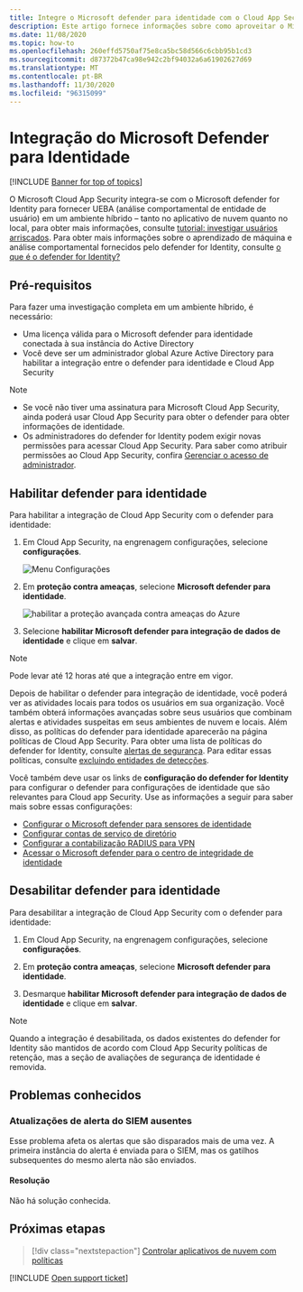 ```yaml
---
title: Integre o Microsoft defender para identidade com o Cloud App Security
description: Este artigo fornece informações sobre como aproveitar o Microsoft defender para informações de identidade no Cloud App Security para detecção de riscos híbridos.
ms.date: 11/08/2020
ms.topic: how-to
ms.openlocfilehash: 260effd5750af75e8ca5bc58d566c6cbb95b1cd3
ms.sourcegitcommit: d87372b47ca98e942c2bf94032a6a61902627d69
ms.translationtype: MT
ms.contentlocale: pt-BR
ms.lasthandoff: 11/30/2020
ms.locfileid: "96315099"
---
```

# <a name="microsoft-defender-for-identity-integration"></a>Integração do Microsoft Defender para Identidade

[!INCLUDE [Banner for top of topics](includes/banner.md)]

O Microsoft Cloud App Security integra-se com o Microsoft defender for Identity para fornecer UEBA (análise comportamental de entidade de usuário) em um ambiente híbrido – tanto no aplicativo de nuvem quanto no local, para obter mais informações, consulte [tutorial: investigar usuários arriscados](tutorial-ueba.md). Para obter mais informações sobre o aprendizado de máquina e análise comportamental fornecidos pelo defender for Identity, consulte [o que é o defender for Identity?](/defender-for-identity/what-is)

## <a name="prerequisites"></a>Pré-requisitos

Para fazer uma investigação completa em um ambiente híbrido, é necessário:

- Uma licença válida para o Microsoft defender para identidade conectada à sua instância do Active Directory
- Você deve ser um administrador global Azure Active Directory para habilitar a integração entre o defender para identidade e Cloud App Security

> [!NOTE]
>
> - Se você não tiver uma assinatura para Microsoft Cloud App Security, ainda poderá usar Cloud App Security para obter o defender para obter informações de identidade.
> - Os administradores do defender for Identity podem exigir novas permissões para acessar Cloud App Security. Para saber como atribuir permissões ao Cloud App Security, confira [Gerenciar o acesso de administrador](manage-admins.md).

## <a name="enable-defender-for-identity"></a>Habilitar defender para identidade

Para habilitar a integração de Cloud App Security com o defender para identidade:

1. Em Cloud App Security, na engrenagem configurações, selecione **configurações**.

    ![Menu Configurações](media/azip-system-settings.png)

1. Em **proteção contra ameaças**, selecione **Microsoft defender para identidade**.

    ![habilitar a proteção avançada contra ameaças do Azure](media/mdi-integration.png)

1. Selecione **habilitar Microsoft defender para integração de dados de identidade** e clique em **salvar**.

> [!NOTE]
> Pode levar até 12 horas até que a integração entre em vigor.

Depois de habilitar o defender para integração de identidade, você poderá ver as atividades locais para todos os usuários em sua organização. Você também obterá informações avançadas sobre seus usuários que combinam alertas e atividades suspeitas em seus ambientes de nuvem e locais. Além disso, as políticas do defender para identidade aparecerão na página políticas de Cloud App Security. Para obter uma lista de políticas do defender for Identity, consulte [alertas de segurança](/defender-for-identity/suspicious-activity-guide). Para editar essas políticas, consulte [excluindo entidades de detecções](/defender-for-identity/excluding-entities-from-detections).

Você também deve usar os links de **configuração do defender for Identity** para configurar o defender para configurações de identidade que são relevantes para Cloud app Security. Use as informações a seguir para saber mais sobre essas configurações:

- [Configurar o Microsoft defender para sensores de identidade](/defender-for-identity/install-step5)
- [Configurar contas de serviço de diretório](/defender-for-identity/install-step2)
- [Configurar a contabilização RADIUS para VPN](/defender-for-identity/install-step6-vpn)
- [Acessar o Microsoft defender para o centro de integridade de identidade](/defender-for-identity/health-center)

## <a name="disable-defender-for-identity"></a>Desabilitar defender para identidade

Para desabilitar a integração de Cloud App Security com o defender para identidade:

1. Em Cloud App Security, na engrenagem configurações, selecione **configurações**.

1. Em **proteção contra ameaças**, selecione **Microsoft defender para identidade**.

1. Desmarque **habilitar Microsoft defender para integração de dados de identidade** e clique em **salvar**.

> [!NOTE]
> Quando a integração é desabilitada, os dados existentes do defender for Identity são mantidos de acordo com Cloud App Security políticas de retenção, mas a seção de avaliações de segurança de identidade é removida.

## <a name="known-issues"></a>Problemas conhecidos

### <a name="missing-siem-alert-updates"></a>Atualizações de alerta do SIEM ausentes

Esse problema afeta os alertas que são disparados mais de uma vez. A primeira instância do alerta é enviada para o SIEM, mas os gatilhos subsequentes do mesmo alerta não são enviados.

#### <a name="resolution"></a>Resolução

Não há solução conhecida.

## <a name="next-steps"></a>Próximas etapas

> [!div class="nextstepaction"]
> [Controlar aplicativos de nuvem com políticas](control-cloud-apps-with-policies.md)

[!INCLUDE [Open support ticket](includes/support.md)]